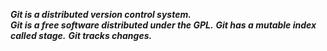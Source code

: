 ***Git is a distributed version control system.***  
***Git is a free software distributed under the GPL.***
***Git has a mutable index called stage.***
***Git tracks changes.***